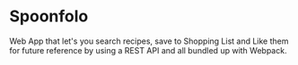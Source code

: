 # Spoonfolo
Web App that let's you search recipes, save to Shopping List and Like them for future reference by using a REST API and all bundled up with Webpack.
`````````````````````````````
